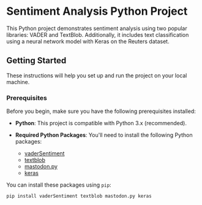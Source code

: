 # Sentiment Analysis Python Project

This Python project demonstrates sentiment analysis using two popular libraries: VADER and TextBlob. Additionally, it includes text classification using a neural network model with Keras on the Reuters dataset.

## Getting Started

These instructions will help you set up and run the project on your local machine.

### Prerequisites

Before you begin, make sure you have the following prerequisites installed:

- **Python**: This project is compatible with Python 3.x (recommended).
- **Required Python Packages**: You'll need to install the following Python packages:

    - [vaderSentiment](https://github.com/cjhutto/vaderSentiment)
    - [textblob](https://github.com/sloria/TextBlob)
    - [mastodon.py](https://github.com/halcy/Mastodon.py)
    - [keras](https://keras.io/)

You can install these packages using `pip`:

```bash
pip install vaderSentiment textblob mastodon.py keras
